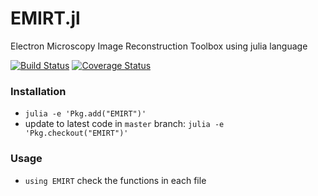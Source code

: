 # EMIRT.jl
Electron Microscopy Image Reconstruction Toolbox using julia language

[![Build Status](https://travis-ci.org/seung-lab/EMIRT.jl.svg?branch=master)](https://travis-ci.org/seung-lab/EMIRT.jl)
[![Coverage Status](https://coveralls.io/repos/github/seung-lab/EMIRT.jl/badge.svg?branch=master)](https://coveralls.io/github/seung-lab/EMIRT.jl?branch=master)

### Installation
- `julia -e 'Pkg.add("EMIRT")'`
- update to latest code in `master` branch: `julia -e 'Pkg.checkout("EMIRT")'`

### Usage
- `using EMIRT`
check the functions in each file
